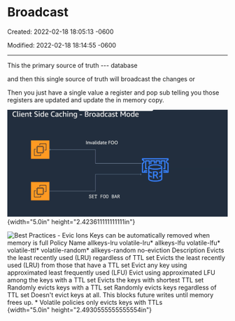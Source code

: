 # Broadcast 

Created: 2022-02-18 18:05:13 -0600

Modified: 2022-02-18 18:14:55 -0600

---

This the primary source of truth --- database



and then this single source of truth will broadcast the changes or



Then you just have a single value a register and pop sub telling you those registers are updated and update the in memory copy.

![Client Side Caching - Broadcast Mode Invalidate FOO SET FOO BAR ](../../media/Memeory-Cache-Broadcast-image1.png){width="5.0in" height="2.423611111111111in"}



![Best Practices - Evic Ions Keys can be automatically removed when memory is full Policy Name allkeys-lru volatile-Iru* allkeys-lfu volatile-lfu* volatile-ttl* volatile-random* allkeys-random no-eviction Description Evicts the least recently used (LRU) regardless of TTL set Evicts the least recently used (LRU) from those that have a TTL set Evict any key using approximated least frequently used (LFU) Evict using approximated LFU among the keys with a TTL set Evicts the keys with shortest TTL set Randomly evicts keys with a TTL set Randomly evicts keys regardless of TTL set Doesn't evict keys at all. This blocks future writes until memory frees up. * Volatile policies only evicts keys with TTLs ](../../media/Memeory-Cache-Broadcast-image2.png){width="5.0in" height="2.4930555555555554in"}


